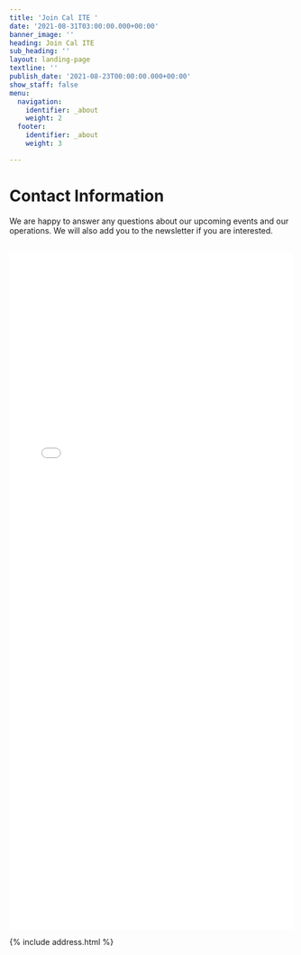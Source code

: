 ```yaml
---
title: 'Join Cal ITE '
date: '2021-08-31T03:00:00.000+00:00'
banner_image: ''
heading: Join Cal ITE
sub_heading: ''
layout: landing-page
textline: ''
publish_date: '2021-08-23T00:00:00.000+00:00'
show_staff: false
menu:
  navigation:
    identifier: _about
    weight: 2
  footer:
    identifier: _about
    weight: 3

---
```

# Contact Information

We are happy to answer any questions about our upcoming events and our operations. We will also add you to the newsletter if you are interested.

<br>

<iframe src="[https://docs.google.com/forms/d/e/1FAIpQLSdQdlAFS7FRL0a_6XP6dx3Ww9VU4xwB6IegW2dXORyiweKqEg/viewform?usp=sf_link](https://docs.google.com/forms/d/e/1FAIpQLSdQdlAFS7FRL0a_6XP6dx3Ww9VU4xwB6IegW2dXORyiweKqEg/viewform?usp=sf_link "https://docs.google.com/forms/d/e/1FAIpQLSdQdlAFS7FRL0a_6XP6dx3Ww9VU4xwB6IegW2dXORyiweKqEg/viewform?usp=sf_link")" style="width:100%;height:1200px;border:0;"> <a href="[https://docs.google.com/forms/d/e/1FAIpQLSdQdlAFS7FRL0a_6XP6dx3Ww9VU4xwB6IegW2dXORyiweKqEg/viewform?usp=sf_link](https://docs.google.com/forms/d/e/1FAIpQLSdQdlAFS7FRL0a_6XP6dx3Ww9VU4xwB6IegW2dXORyiweKqEg/viewform?usp=sf_link "https://docs.google.com/forms/d/e/1FAIpQLSdQdlAFS7FRL0a_6XP6dx3Ww9VU4xwB6IegW2dXORyiweKqEg/viewform?usp=sf_link")">Open Contact Form</a> </iframe>

<br>

{% include address.html %}

<br>